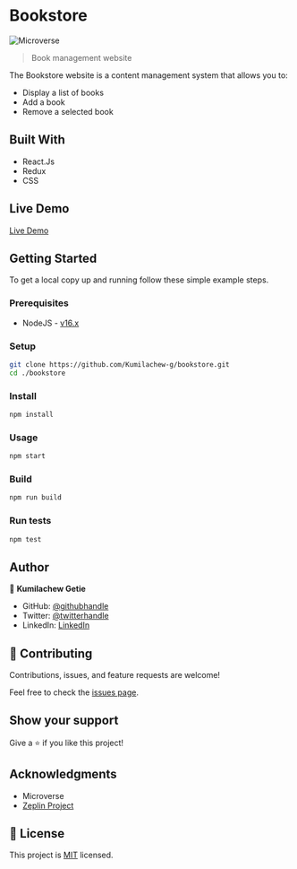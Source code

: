 # Bookstore

![Microverse](https://img.shields.io/badge/Microverse-blueviolet)

> Book management website

The Bookstore website is a content management system that allows you to:

- Display a list of books
- Add a book
- Remove a selected book

## Built With

- React.Js
- Redux
- CSS

## Live Demo

[Live Demo](https://react-bookstore-app-kumilachew.netlify.app/)

## Getting Started

To get a local copy up and running follow these simple example steps.

### Prerequisites

- NodeJS - [v16.x](https://nodejs.org/en/)

### Setup

```bash
git clone https://github.com/Kumilachew-g/bookstore.git
cd ./bookstore
```

### Install

```bash
npm install
```

### Usage

```bash
npm start
```

### Build

```bash
npm run build
```

### Run tests

```bash
npm test
```

## Author

👤 **Kumilachew Getie**

- GitHub: [@githubhandle](https://github.com/Kumilachew-g/)
- Twitter: [@twitterhandle](https://twitter.com/Getie_Haddis)
- LinkedIn: [LinkedIn](https://www.linkedin.com/in/kumilachew-getie-0356bb157/)

## 🤝 Contributing

Contributions, issues, and feature requests are welcome!

Feel free to check the [issues page](https://github.com/Kumilachew-g/bookstore/issues).

## Show your support

Give a ⭐️ if you like this project!

## Acknowledgments

- Microverse
- [Zeplin Project](https://app.zeplin.io/login)

## 📝 License

This project is [MIT](./MIT.md) licensed.
